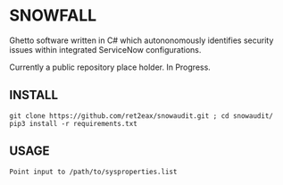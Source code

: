 # SNOWFALL

Ghetto software written in C# which autononomously identifies security issues within integrated ServiceNow configurations. 

Currently a public repository place holder. In Progress.

## INSTALL
```
git clone https://github.com/ret2eax/snowaudit.git ; cd snowaudit/
pip3 install -r requirements.txt
```
## USAGE
```
Point input to /path/to/sysproperties.list
```
